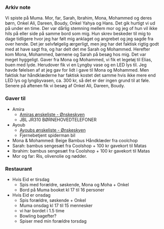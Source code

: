 ### Arkiv note
Vi spiste på Muma. Mor, far, Sarah, Ibrahim, Mona, Mohammed og deres børn, Onkel Ali, Dareen, Boudy, Onkel Yahya og Hans.
Det gik hurtigt vi ud på under en time.
Der var dårlig stemning mellem mor og jeg of hun vil ikke hils på eller side på samme bord som mig. Hun skrev beskeder til mig to dage tidligere hvor jeg har følt mig anklaget og angrebet og jeg  sagde fra over hende. Det jer selvfølgelig ærgerligt, men jeg har det faktisk rigtig godt med at have sagt fra, og har delt det me Sarah og Mohammed. 
Herefter kom Mona, Mohammed, børnene og Sarah på besøg hos mig. Det var meget hyggeligt. 
Gaver fra Mona og Mohammed, vi fik et legetøj til Elias, buen med lyde. Herudover fik vi en Lyngby vase og en LED lys til. Jeg havde følelsen af at jeg gav for lidt i gave til Mona og Mohammed. Men faktisk har håndklæderne har faktisk kostet det samme hvis ikke mere end LED lys og lyngbyvasen, ca. 300 kr, så det er der ingen grund til at føle.
Senere på aftenen fik vi besøg af Onkel Ali, Dareen, Boudy.   
### Gaver til 
- Amira 
	- [Amiras ønskeliste - Ønskeskyen](https://onskeskyen.dk/da/wishlists/6RYMt1q9eJY98CG2)
	- JBL JR310 BØRNEHOVEDTELEFONER
- Ayoub 
	- [Ayoubs ønskeliste - Ønskeskyen](https://onskeskyen.dk/da/wishlists/H1FJLdXpk1JGMZa4)
	- Fjernebetjent spiderman bil
- Mona & Mohammed: Beige Bambus Håndklæder fra coolchop 
- Sarah: bambus sengesæt fra Coolshop + 100 kr gavekort til Matas
- Ibrahim: bambus sengesæt fra Coolshop + 100 kr gavekort til Matas 
- Mor og far: Ris, olivenolie og nødder. 
### Restaurant 
- Hvis Eid er tirsdag 
	- Spis med forældre, søskende, Mona og Moha + Onkel
	- Bord på Muma booket kl 17 til 16 personer 
- Hvis Eid er onsdag 
	- Spis forældre, søskende + Onkel
	- Muma onsdag kl 17 til 15 mennesker
	- vi har bordet i 1.5 time  
	- Bowling bagefter? 
	- Spiser med min forældre torsdag  